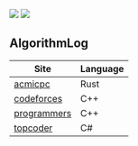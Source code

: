 ![](https://img.shields.io/github/languages/top/eglik/AlgorithmLog.svg?color=brightgreen) ![](https://img.shields.io/github/languages/count/eglik/AlgorithmLog.svg)

## AlgorithmLog
  Site  | Language
  ------------- | -------------
  [acmicpc](https://www.acmicpc.net/)  | Rust
  [codeforces](https://www.topcoder.com/)  | C++
  [programmers](https://programmers.co.kr/)  | C++
  [topcoder](https://www.topcoder.com/)  | C#